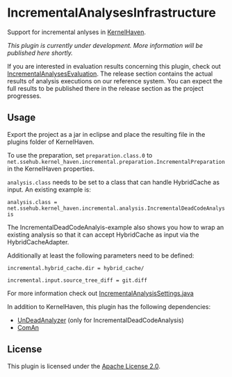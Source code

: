 # IncrementalAnalysesInfrastructure

<!-- ![Build Status](https://jenkins.sse.uni-hildesheim.de/buildStatus/icon?job=TODO) -->

Support for incremental anlyses in [KernelHaven](https://github.com/KernelHaven/KernelHaven).

*This plugin is currently under development. More information will be published here shortly.*

If you are interested in evaluation results concerning this plugin, check out [IncrementalAnalysesEvaluation](https://github.com/moritzfl/IncrementalAnalysesEvaluation). The release section contains the actual results of analysis executions on our reference system. You can expect the full results to be published there in the release section as the project progresses.

## Usage
Export the project as a jar in eclipse and place the resulting file in the plugins folder of KernelHaven.

To use the preparation, set `preparation.class.0` to `net.ssehub.kernel_haven.incremental.preparation.IncrementalPreparation` in the KernelHaven properties.

`analysis.class` needs to be set to a class that can handle HybridCache as input.
An existing example is:

``
analysis.class = net.ssehub.kernel_haven.incremental.analysis.IncrementalDeadCodeAnalysis
``

The IncrementalDeadCodeAnalyis-example also shows you how to wrap an existing analysis so that it can accept HybridCache as input via the HybridCacheAdapter.

Additionally at least the following parameters need to be defined:

``
incremental.hybrid_cache.dir = hybrid_cache/
``

``
incremental.input.source_tree_diff = git.diff
``

For more information check out [IncrementalAnalysisSettings.java](https://github.com/KernelHaven/ModelStoragePipeline/blob/master/src/net/ssehub/kernel_haven/incremental/settings/IncrementalAnalysisSettings.java)

In addition to KernelHaven, this plugin has the following dependencies:
* [UnDeadAnalyzer](https://github.com/KernelHaven/UnDeadAnalyzer) (only for IncrementalDeadCodeAnalysis)
* [ComAn](https://github.com/KernelHaven/ComAn)

## License

This plugin is licensed under the [Apache License 2.0](https://www.apache.org/licenses/LICENSE-2.0.html).
